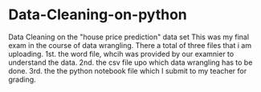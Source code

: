 # Data-Cleaning-on-python
Data Cleaning on the "house price prediction" data set
This was my final exam in the course of data wrangling. There a total of three files that i am uploading.
1st. the word file, whcih was provided by our examnier to understand the data.
2nd. the csv file upo which data wrangling has to be done.
3rd. the the python notebook file which I submit to my teacher for grading.
